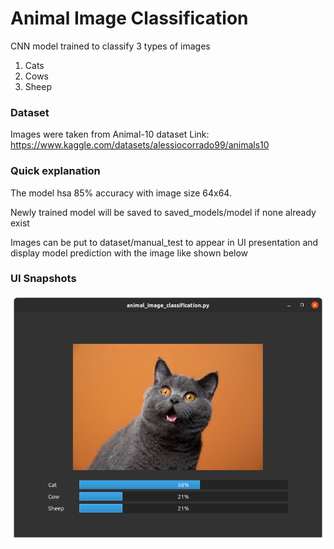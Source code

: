 # Animal Image Classification

CNN model trained to classify 3 types of images 
1. Cats
2. Cows
3. Sheep

### Dataset
Images were taken from Animal-10 dataset
Link: https://www.kaggle.com/datasets/alessiocorrado99/animals10

### Quick explanation
The model hsa 85% accuracy with image size 64x64.

Newly trained model will be saved to saved_models/model if none already exist

Images can be put to dataset/manual_test to appear in UI presentation and display model prediction with the image like shown below

### UI Snapshots
![UI Snapshot](readme_assets/ui_img.png)
